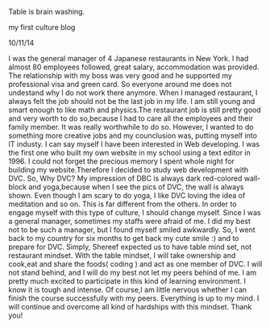 Table is brain washing.

my first culture blog

10/11/14

I was the general manager of 4 Japanese restaurants in New York. I had almost 80 employees followed, great salary, accommodation was provided. The relationship with my boss was very good and he supported my professional visa and green card. So everyone around me does not undestand why I do not work there anymore.
When I managed restaurant, I always felt the job should not be the last job in my life. I am still young and smart enough to like math and physics.The restaurant job is still pretty good and very worth to do so,because I had to care all the employees and their family member. It was really worthwhile to do so. However, I wanted to do something more creative jobs and my counclusion was, putting myself into IT industy.
I can say myself I have been interested in Web developing. I was the first one who built my own website in my school using a text editor in 1996. I could not forget the precious memory I spent whole night for building my website.Therefore I decided to study web development with DVC.
So, Why DVC? My impression of DBC is always dark red-colored wall-block and yoga,because when I see the pics of DVC, the wall is always shown. Even though I am scary to do yoga, I like  DVC loving the idea of meditation and so on. This is far different from the others.
In order to engage myself with this type of culture, I should change myself.  Since I was a general manager, sometimes my staffs were afraid of me. I did my best not to be such a manager, but I found myself smiled awkwardly. So, I went back to my country for six months to get back my cute smile :) and to prepare for DVC. Simply, Shereef expected us to have table mind set, not restaurant mindset. With the table mindset, I will take ownership and cook,eat and share the foods( coding ) and act as one member of DVC. I will not stand behind, and I will do my best not let my peers behind of me.
I am pretty much excited to participate in this kind of learning environment. I know it is tough and intense. Of course,I am little nervous whether I can finish the course successfully with my peers. Everything is up to my mind. I will continue and overcome all kind of hardships with this mindset.
Thank you!
